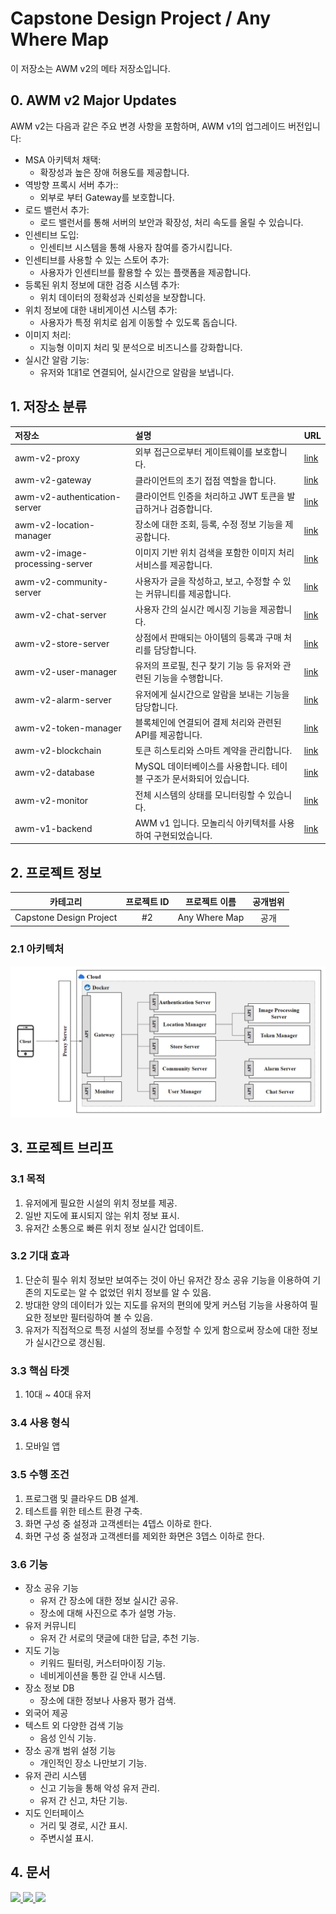 # Capstone Design Project / Any Where Map
이 저장소는 AWM v2의 메타 저장소입니다.

## 0. AWM v2 Major Updates
AWM v2는 다음과 같은 주요 변경 사항을 포함하며, AWM v1의 업그레이드 버전입니다:
* MSA 아키텍처 채택:
  * 확장성과 높은 장애 허용도를 제공합니다.
* 역방향 프록시 서버 추가::
  * 외부로 부터 Gateway를 보호합니다.
* 로드 밸런서 추가:
  * 로드 밸런서를 통해 서버의 보안과 확장성, 처리 속도를 올릴 수 있습니다.
* 인센티브 도입:
  * 인센티브 시스템을 통해 사용자 참여를 증가시킵니다.
* 인센티브를 사용할 수 있는 스토어 추가:
  * 사용자가 인센티브를 활용할 수 있는 플랫폼을 제공합니다.
* 등록된 위치 정보에 대한 검증 시스템 추가:
  * 위치 데이터의 정확성과 신뢰성을 보장합니다.
* 위치 정보에 대한 내비게이션 시스템 추가:
  * 사용자가 특정 위치로 쉽게 이동할 수 있도록 돕습니다.
* 이미지 처리:
  * 지능형 이미지 처리 및 분석으로 비즈니스를 강화합니다.
* 실시간 알람 기능:
  * 유저와 1대1로 연결되어, 실시간으로 알람을 보냅니다.

## 1. 저장소 분류
|저장소|설명|URL|
|:---|:---|:---|
|awm-v2-proxy|외부 접근으로부터 게이트웨이를 보호합니다.|[link](https://github.com/ahr-i/awm-v2-proxy)|
|awm-v2-gateway|클라이언트의 초기 접점 역할을 합니다.|[link](https://github.com/ahr-i/awm-v2-gateway)|
|awm-v2-authentication-server|클라이언트 인증을 처리하고 JWT 토큰을 발급하거나 검증합니다.|[link](https://github.com/ahr-i/awm-v2-authentication-server)|
|awm-v2-location-manager|장소에 대한 조회, 등록, 수정 정보 기능을 제공합니다.|[link](https://github.com/ahr-i/awm-v2-location-manager)|
|awm-v2-image-processing-server|이미지 기반 위치 검색을 포함한 이미지 처리 서비스를 제공합니다.|[link](https://github.com/ahr-i/awm-v2-image-processing-server)|
|awm-v2-community-server|사용자가 글을 작성하고, 보고, 수정할 수 있는 커뮤니티를 제공합니다.|[link](https://github.com/ahr-i/awm-v2-community-server)|
|awm-v2-chat-server|사용자 간의 실시간 메시징 기능을 제공합니다.|[link](https://github.com/ahr-i/awm-v2-chat-server)|
|awm-v2-store-server|상점에서 판매되는 아이템의 등록과 구매 처리를 담당합니다.|[link](https://github.com/ahr-i/awm-v2-store-server)|
|awm-v2-user-manager|유저의 프로필, 친구 찾기 기능 등 유저와 관련된 기능을 수행합니다.|[link](https://github.com/ahr-i/awm-v2-user-manager)|
|awm-v2-alarm-server|유저에게 실시간으로 알람을 보내는 기능을 담당합니다.|[link](https://github.com/ahr-i/awm-v2-alarm-server)|
|awm-v2-token-manager|블록체인에 연결되어 결제 처리와 관련된 API를 제공합니다.|[link](https://github.com/ahr-i/awm-v2-token-manager)|
|awm-v2-blockchain|토큰 히스토리와 스마트 계약을 관리합니다.|[link](https://github.com/ahr-i/awm-v2-blockchain)|
|awm-v2-database|MySQL 데이터베이스를 사용합니다. 테이블 구조가 문서화되어 있습니다.|[link](https://github.com/ahr-i/awm-v2-database)|
|awm-v2-monitor|전체 시스템의 상태를 모니터링할 수 있습니다.|[link](https://github.com/ahr-i/awm-v2-monitor)|
|awm-v1-backend|AWM v1 입니다. 모놀리식 아키텍처를 사용하여 구현되었습니다.|[link](https://github.com/ahr-i/awm-v1-backend)|

## 2. 프로젝트 정보
|카테고리|프로젝트 ID|프로젝트 이름|공개범위|
|:---:|:---:|:---:|:---:|
|Capstone Design Project|#2|Any Where Map|공개|

### 2.1 아키텍처
![msa_architecture](./doc/file/image/readme2_2_1.png)

## 3. 프로젝트 브리프

### 3.1 목적
1. 유저에게 필요한 시설의 위치 정보를 제공.
2. 일반 지도에 표시되지 않는 위치 정보 표시.
3. 유저간 소통으로 빠른 위치 정보 실시간 업데이트.

### 3.2 기대 효과
1. 단순히 필수 위치 정보만 보여주는 것이 아닌 유저간 장소 공유 기능을 이용하여 기존의 지도로는 알 수 없었던 위치 정보를 알 수 있음.
2. 방대한 양의 데이터가 있는 지도를 유저의 편의에 맞게 커스텀 기능을 사용하여 필요한 정보만 필터링하여 볼 수 있음.
3. 유저가 직접적으로 특정 시설의 정보를 수정할 수 있게 함으로써 장소에 대한 정보가 실시간으로 갱신됨.

### 3.3 핵심 타겟
1. 10대 ~ 40대 유저

### 3.4 사용 형식
1. 모바일 앱

### 3.5 수행 조건
1. 프로그램 및 클라우드 DB 설계.
2. 테스트를 위한 테스트 환경 구축.
3. 화면 구성 중 설정과 고객센터는 4뎁스 이하로 한다.
4. 화면 구성 중 설정과 고객센터를 제외한 화면은 3뎁스 이하로 한다.

### 3.6 기능
* 장소 공유 기능
  * 유저 간 장소에 대한 정보 실시간 공유.
  * 장소에 대해 사진으로 추가 설명 가능.
* 유저 커뮤니티
  * 유저 간 서로의 댓글에 대한 답글, 추천 기능.
* 지도 기능
  * 키워드 필터링, 커스터마이징 기능.
  * 네비게이션을 통한 길 안내 시스템.
* 장소 정보 DB
  * 장소에 대한 정보나 사용자 평가 검색.
* 외국어 제공
* 텍스트 외 다양한 검색 기능
  * 음성 인식 기능.
* 장소 공개 범위 설정 기능
  * 개인적인 장소 나만보기 기능.
* 유저 관리 시스템
  * 신고 기능을 통해 악성 유저 관리.
  * 유저 간 신고, 차단 기능.
* 지도 인터페이스
  * 거리 및 경로, 시간 표시.
  * 주변시설 표시.

## 4. 문서
<a href="https://docs.google.com/spreadsheets/d/1nEh904hfjWP3kfXu41WGr4Z9NcRg2JVtGt0FnFGhD2U/edit#gid=0" target="_blank">
  <img src="https://img.shields.io/badge/SRS-34A853?style=flat-square&logo=googlesheets&logoColor=FFFFFF"/>
</a>
<a href="https://docs.google.com/spreadsheets/d/1_wGeAE6OmdCe5b821GUyuTooV0xRWut6cA69srGbYf0/edit#gid=0" target="_blank">
  <img src="https://img.shields.io/badge/IA-34A853?style=flat-square&logo=googlesheets&logoColor=FFFFFF"/>
</a>
<a href="https://www.figma.com/file/3eOsg53BKqmMiH1lCBfjLY/Romantic-Map?type=design&node-id=0%3A1&mode=design&t=JUGS0GNPDJYG7kQl-1" target="_blank">
  <img src="https://img.shields.io/badge/Figma-F24E1E?style=flat-square&logo=figma&logoColor=FFFFFF"/>
</a>